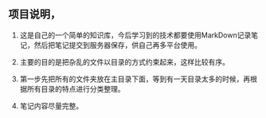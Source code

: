 ## 项目说明，
1.  这是自己的一个简单的知识库，今后学习到的技术都要使用MarkDown记录笔记，然后把笔记提交到服务器保存，供自己再多平台使用。

2.  主要的目的是把杂乱的文件以目录的方式约束起来，这样比较有序。
3.  第一步先把所有的文件夹放在主目录下面，等到有一天目录太多的时候，再根据所有目录的特点进行分类整理。
4.  笔记内容尽量完整。